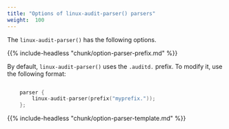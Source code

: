 ```yaml
---
title: "Options of linux-audit-parser() parsers"
weight:  100
---
```

<!-- DISCLAIMER: This file is based on the syslog-ng Open Source Edition documentation https://github.com/balabit/syslog-ng-ose-guides/commit/2f4a52ee61d1ea9ad27cb4f3168b95408fddfdf2 and is used under the terms of The syslog-ng Open Source Edition Documentation License. The file has been modified by Axoflow. -->

The `linux-audit-parser()` has the following options.

{{% include-headless "chunk/option-parser-prefix.md" %}}

By default, `linux-audit-parser()` uses the `.auditd.` prefix. To modify it, use the following format:

```c

    parser {
        linux-audit-parser(prefix("myprefix."));
    };

```

{{% include-headless "chunk/option-parser-template.md" %}}
